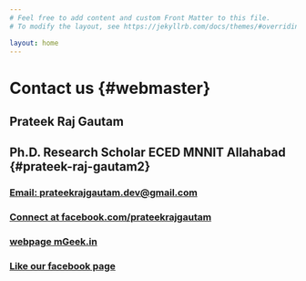 ```yaml
---
# Feel free to add content and custom Front Matter to this file.
# To modify the layout, see https://jekyllrb.com/docs/themes/#overriding-theme-defaults

layout: home
---
```


Contact us {#webmaster}
==========

Prateek Raj Gautam
------------------

Ph.D. Research Scholar ECED MNNIT Allahabad {#prateek-raj-gautam2}
-------------------------------------------

### [Email: prateekrajgautam.dev@gmail.com](mailto:prateekrajgautam.dev@gmail.com)

### [Connect at facebook.com/prateekrajgautam](https://fb.com/prateekrajgautam) 

### [webpage mGeek.in](http://mgeek.in)

### [Like our facebook page](https://fb.com/mgeek.in) 

